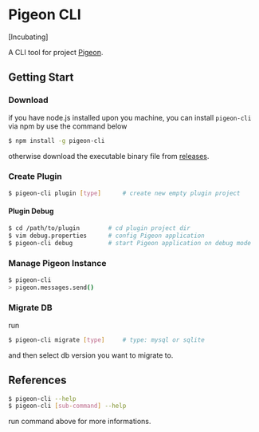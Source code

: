 # Pigeon CLI

[Incubating]

A CLI tool for project [Pigeon](https://github.com/pigeon-cp/pigeon).

## Getting Start

### Download

if you have node.js installed upon you machine, you can install `pigeon-cli` via npm by use the command below

```bash
$ npm install -g pigeon-cli
```

otherwise download the executable binary file from [releases](https://github.com/pigeon-cp/pigeon-cli/releases).

### Create Plugin

```bash
$ pigeon-cli plugin [type]      # create new empty plugin project
```

#### Plugin Debug

```bash
$ cd /path/to/plugin        # cd plugin project dir
$ vim debug.properties      # config Pigeon application
$ pigeon-cli debug          # start Pigeon application on debug mode
```

### Manage Pigeon Instance

```bash
$ pigeon-cli
> pigeon.messages.send()
```

### Migrate DB

run

```bash
$ pigeon-cli migrate [type]     # type: mysql or sqlite
```

and then select db version you want to migrate to.

## References

```bash
$ pigeon-cli --help
$ pigeon-cli [sub-command] --help
```

run command above for more informations.


